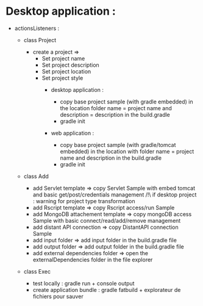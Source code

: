 Desktop application :
=====================
* actionsListeners :
    + class Project
        * create a project => 
            + Set project name
            + Set project description
            + Set project location
            + Set project style
                + desktop application :
                    - copy base project sample (with gradle embedded) in the location
                      folder name = project name and description = description in the build.gradle
                    - gradle init

                + web application :
                    - copy base project sample (with gradle/tomcat embedded) in the location
                      with folder name = project name and description in the build.gradle
                    - gradle init
    + class Add
        * add Servlet template => copy Servlet Sample with embed tomcat and basic get/post/credentials management
            /!\ if desktop project : warning for project type transformation
        * add Rscript template => copy Rscript access/run Sample
        * add MongoDB attachement template => copy mongoDB access Sample with basic connect/read/add/remove management
        * add distant API connection => copy DistantAPI connection Sample
        * add input folder => add input folder in the build.gradle file
        * add output folder => add output folder in the build.gradle file
        * add external dependencies folder => open the externalDependencies folder in the file explorer

    + class Exec
        * test locally : gradle run + console output
        * create application bundle : gradle fatbuild + explorateur de fichiers pour sauver